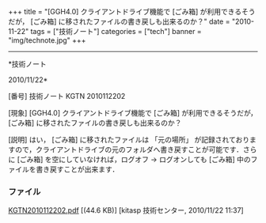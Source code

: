 ﻿+++
title = "[GGH4.0] クライアントドライブ機能で [ごみ箱] が利用できるそうだが， [ごみ箱] に移されたファイルの書き戻しも出来るのか？"
date = "2010-11-22"
tags = ["技術ノート"]
categories = ["tech"]
banner = "img/technote.jpg"
+++

-----------------------------------------------------------------------------------------------------------------------------

*技術ノート

2010/11/22*


[番号]
技術ノート KGTN 2010112202

[現象]
[GGH4.0] クライアントドライブ機能で [ごみ箱] が利用できるそうだが，
[ごみ箱] に移されたファイルの書き戻しも出来るのか？

[説明]
はい， [ごみ箱] に移されたファイルは 「元の場所」
が記録されておりますので，クライアントドライブの元のフォルダへ書き戻すことが可能です．さらに
[ごみ箱] を空にしていなければ，ログオフ → ログオンしても [ごみ箱]
中のファイルを書き戻すことが出来ます．


### ファイル

 
 


[KGTN2010112202.pdf](http://techreport.kitasp.net/attachments/download/398/KGTN2010112202.pdf)
 [(44.6 KB)] [kitasp 技術センター, 2010/11/22
11:37]


 


 

